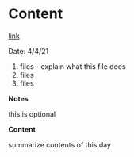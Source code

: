 # Content
[link]()

Date: 4/4/21

1. files - explain what this file does
2. files
3. files

**Notes**

this is optional

**Content**

summarize contents of this day